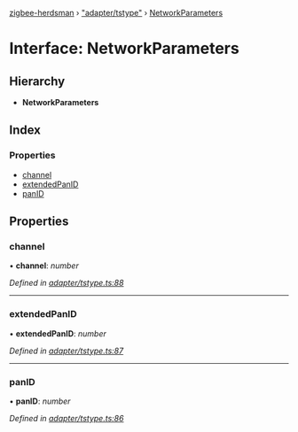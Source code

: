 [zigbee-herdsman](../README.md) › ["adapter/tstype"](../modules/_adapter_tstype_.md) › [NetworkParameters](_adapter_tstype_.networkparameters.md)

# Interface: NetworkParameters

## Hierarchy

* **NetworkParameters**

## Index

### Properties

* [channel](_adapter_tstype_.networkparameters.md#channel)
* [extendedPanID](_adapter_tstype_.networkparameters.md#extendedpanid)
* [panID](_adapter_tstype_.networkparameters.md#panid)

## Properties

###  channel

• **channel**: *number*

*Defined in [adapter/tstype.ts:88](https://github.com/Koenkk/zigbee-herdsman/blob/master/src/adapter/tstype.ts#L88)*

___

###  extendedPanID

• **extendedPanID**: *number*

*Defined in [adapter/tstype.ts:87](https://github.com/Koenkk/zigbee-herdsman/blob/master/src/adapter/tstype.ts#L87)*

___

###  panID

• **panID**: *number*

*Defined in [adapter/tstype.ts:86](https://github.com/Koenkk/zigbee-herdsman/blob/master/src/adapter/tstype.ts#L86)*
